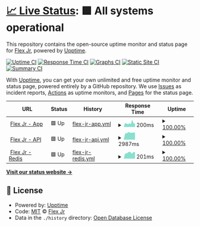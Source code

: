 # [📈 Live Status](https://status.flexjr.one): <!--live status--> **🟩 All systems operational**

This repository contains the open-source uptime monitor and status page for [Flex Jr](https://flexjr.one), powered by [Upptime](https://github.com/upptime/upptime).

[![Uptime CI](https://github.com/flexjr/statuspage/workflows/Uptime%20CI/badge.svg)](https://github.com/flexjr/statuspage/actions?query=workflow%3A%22Uptime+CI%22)
[![Response Time CI](https://github.com/flexjr/statuspage/workflows/Response%20Time%20CI/badge.svg)](https://github.com/flexjr/statuspage/actions?query=workflow%3A%22Response+Time+CI%22)
[![Graphs CI](https://github.com/flexjr/statuspage/workflows/Graphs%20CI/badge.svg)](https://github.com/flexjr/statuspage/actions?query=workflow%3A%22Graphs+CI%22)
[![Static Site CI](https://github.com/flexjr/statuspage/workflows/Static%20Site%20CI/badge.svg)](https://github.com/flexjr/statuspage/actions?query=workflow%3A%22Static+Site+CI%22)
[![Summary CI](https://github.com/flexjr/statuspage/workflows/Summary%20CI/badge.svg)](https://github.com/flexjr/statuspage/actions?query=workflow%3A%22Summary+CI%22)

With [Upptime](https://upptime.js.org), you can get your own unlimited and free uptime monitor and status page, powered entirely by a GitHub repository. We use [Issues](https://github.com/flexjr/statuspage/issues) as incident reports, [Actions](https://github.com/flexjr/statuspage/actions) as uptime monitors, and [Pages](https://status.flexjr.one) for the status page.

<!--start: status pages-->
<!-- This summary is generated by Upptime (https://github.com/upptime/upptime) -->
<!-- Do not edit this manually, your changes will be overwritten -->
<!-- prettier-ignore -->
| URL | Status | History | Response Time | Uptime |
| --- | ------ | ------- | ------------- | ------ |
| <img alt="" src="https://favicons.githubusercontent.com/app.flexjr.one" height="13"> [Flex Jr - App](https://app.flexjr.one/) | 🟩 Up | [flex-jr-app.yml](https://github.com/flexjr/statuspage/commits/HEAD/history/flex-jr-app.yml) | <details><summary><img alt="Response time graph" src="./graphs/flex-jr-app/response-time-week.png" height="20"> 200ms</summary><br><a href="https://status.flexjr.one/history/flex-jr-app"><img alt="Response time 200" src="https://img.shields.io/endpoint?url=https%3A%2F%2Fraw.githubusercontent.com%2Fflexjr%2Fstatuspage%2FHEAD%2Fapi%2Fflex-jr-app%2Fresponse-time.json"></a><br><a href="https://status.flexjr.one/history/flex-jr-app"><img alt="24-hour response time 200" src="https://img.shields.io/endpoint?url=https%3A%2F%2Fraw.githubusercontent.com%2Fflexjr%2Fstatuspage%2FHEAD%2Fapi%2Fflex-jr-app%2Fresponse-time-day.json"></a><br><a href="https://status.flexjr.one/history/flex-jr-app"><img alt="7-day response time 200" src="https://img.shields.io/endpoint?url=https%3A%2F%2Fraw.githubusercontent.com%2Fflexjr%2Fstatuspage%2FHEAD%2Fapi%2Fflex-jr-app%2Fresponse-time-week.json"></a><br><a href="https://status.flexjr.one/history/flex-jr-app"><img alt="30-day response time 200" src="https://img.shields.io/endpoint?url=https%3A%2F%2Fraw.githubusercontent.com%2Fflexjr%2Fstatuspage%2FHEAD%2Fapi%2Fflex-jr-app%2Fresponse-time-month.json"></a><br><a href="https://status.flexjr.one/history/flex-jr-app"><img alt="1-year response time 200" src="https://img.shields.io/endpoint?url=https%3A%2F%2Fraw.githubusercontent.com%2Fflexjr%2Fstatuspage%2FHEAD%2Fapi%2Fflex-jr-app%2Fresponse-time-year.json"></a></details> | <details><summary><a href="https://status.flexjr.one/history/flex-jr-app">100.00%</a></summary><a href="https://status.flexjr.one/history/flex-jr-app"><img alt="All-time uptime 100.00%" src="https://img.shields.io/endpoint?url=https%3A%2F%2Fraw.githubusercontent.com%2Fflexjr%2Fstatuspage%2FHEAD%2Fapi%2Fflex-jr-app%2Fuptime.json"></a><br><a href="https://status.flexjr.one/history/flex-jr-app"><img alt="24-hour uptime 100.00%" src="https://img.shields.io/endpoint?url=https%3A%2F%2Fraw.githubusercontent.com%2Fflexjr%2Fstatuspage%2FHEAD%2Fapi%2Fflex-jr-app%2Fuptime-day.json"></a><br><a href="https://status.flexjr.one/history/flex-jr-app"><img alt="7-day uptime 100.00%" src="https://img.shields.io/endpoint?url=https%3A%2F%2Fraw.githubusercontent.com%2Fflexjr%2Fstatuspage%2FHEAD%2Fapi%2Fflex-jr-app%2Fuptime-week.json"></a><br><a href="https://status.flexjr.one/history/flex-jr-app"><img alt="30-day uptime 100.00%" src="https://img.shields.io/endpoint?url=https%3A%2F%2Fraw.githubusercontent.com%2Fflexjr%2Fstatuspage%2FHEAD%2Fapi%2Fflex-jr-app%2Fuptime-month.json"></a><br><a href="https://status.flexjr.one/history/flex-jr-app"><img alt="1-year uptime 100.00%" src="https://img.shields.io/endpoint?url=https%3A%2F%2Fraw.githubusercontent.com%2Fflexjr%2Fstatuspage%2FHEAD%2Fapi%2Fflex-jr-app%2Fuptime-year.json"></a></details>
| <img alt="" src="https://favicons.githubusercontent.com/api.flexjr.one" height="13"> [Flex Jr - API](https://api.flexjr.one/healthz) | 🟩 Up | [flex-jr-api.yml](https://github.com/flexjr/statuspage/commits/HEAD/history/flex-jr-api.yml) | <details><summary><img alt="Response time graph" src="./graphs/flex-jr-api/response-time-week.png" height="20"> 2987ms</summary><br><a href="https://status.flexjr.one/history/flex-jr-api"><img alt="Response time 2987" src="https://img.shields.io/endpoint?url=https%3A%2F%2Fraw.githubusercontent.com%2Fflexjr%2Fstatuspage%2FHEAD%2Fapi%2Fflex-jr-api%2Fresponse-time.json"></a><br><a href="https://status.flexjr.one/history/flex-jr-api"><img alt="24-hour response time 2987" src="https://img.shields.io/endpoint?url=https%3A%2F%2Fraw.githubusercontent.com%2Fflexjr%2Fstatuspage%2FHEAD%2Fapi%2Fflex-jr-api%2Fresponse-time-day.json"></a><br><a href="https://status.flexjr.one/history/flex-jr-api"><img alt="7-day response time 2987" src="https://img.shields.io/endpoint?url=https%3A%2F%2Fraw.githubusercontent.com%2Fflexjr%2Fstatuspage%2FHEAD%2Fapi%2Fflex-jr-api%2Fresponse-time-week.json"></a><br><a href="https://status.flexjr.one/history/flex-jr-api"><img alt="30-day response time 2987" src="https://img.shields.io/endpoint?url=https%3A%2F%2Fraw.githubusercontent.com%2Fflexjr%2Fstatuspage%2FHEAD%2Fapi%2Fflex-jr-api%2Fresponse-time-month.json"></a><br><a href="https://status.flexjr.one/history/flex-jr-api"><img alt="1-year response time 2987" src="https://img.shields.io/endpoint?url=https%3A%2F%2Fraw.githubusercontent.com%2Fflexjr%2Fstatuspage%2FHEAD%2Fapi%2Fflex-jr-api%2Fresponse-time-year.json"></a></details> | <details><summary><a href="https://status.flexjr.one/history/flex-jr-api">100.00%</a></summary><a href="https://status.flexjr.one/history/flex-jr-api"><img alt="All-time uptime 100.00%" src="https://img.shields.io/endpoint?url=https%3A%2F%2Fraw.githubusercontent.com%2Fflexjr%2Fstatuspage%2FHEAD%2Fapi%2Fflex-jr-api%2Fuptime.json"></a><br><a href="https://status.flexjr.one/history/flex-jr-api"><img alt="24-hour uptime 100.00%" src="https://img.shields.io/endpoint?url=https%3A%2F%2Fraw.githubusercontent.com%2Fflexjr%2Fstatuspage%2FHEAD%2Fapi%2Fflex-jr-api%2Fuptime-day.json"></a><br><a href="https://status.flexjr.one/history/flex-jr-api"><img alt="7-day uptime 100.00%" src="https://img.shields.io/endpoint?url=https%3A%2F%2Fraw.githubusercontent.com%2Fflexjr%2Fstatuspage%2FHEAD%2Fapi%2Fflex-jr-api%2Fuptime-week.json"></a><br><a href="https://status.flexjr.one/history/flex-jr-api"><img alt="30-day uptime 100.00%" src="https://img.shields.io/endpoint?url=https%3A%2F%2Fraw.githubusercontent.com%2Fflexjr%2Fstatuspage%2FHEAD%2Fapi%2Fflex-jr-api%2Fuptime-month.json"></a><br><a href="https://status.flexjr.one/history/flex-jr-api"><img alt="1-year uptime 100.00%" src="https://img.shields.io/endpoint?url=https%3A%2F%2Fraw.githubusercontent.com%2Fflexjr%2Fstatuspage%2FHEAD%2Fapi%2Fflex-jr-api%2Fuptime-year.json"></a></details>
| <img alt="" src="https://favicons.githubusercontent.com/api.flexjr.one" height="13"> [Flex Jr - Redis](https://api.flexjr.one/redisz) | 🟩 Up | [flex-jr-redis.yml](https://github.com/flexjr/statuspage/commits/HEAD/history/flex-jr-redis.yml) | <details><summary><img alt="Response time graph" src="./graphs/flex-jr-redis/response-time-week.png" height="20"> 201ms</summary><br><a href="https://status.flexjr.one/history/flex-jr-redis"><img alt="Response time 201" src="https://img.shields.io/endpoint?url=https%3A%2F%2Fraw.githubusercontent.com%2Fflexjr%2Fstatuspage%2FHEAD%2Fapi%2Fflex-jr-redis%2Fresponse-time.json"></a><br><a href="https://status.flexjr.one/history/flex-jr-redis"><img alt="24-hour response time 201" src="https://img.shields.io/endpoint?url=https%3A%2F%2Fraw.githubusercontent.com%2Fflexjr%2Fstatuspage%2FHEAD%2Fapi%2Fflex-jr-redis%2Fresponse-time-day.json"></a><br><a href="https://status.flexjr.one/history/flex-jr-redis"><img alt="7-day response time 201" src="https://img.shields.io/endpoint?url=https%3A%2F%2Fraw.githubusercontent.com%2Fflexjr%2Fstatuspage%2FHEAD%2Fapi%2Fflex-jr-redis%2Fresponse-time-week.json"></a><br><a href="https://status.flexjr.one/history/flex-jr-redis"><img alt="30-day response time 201" src="https://img.shields.io/endpoint?url=https%3A%2F%2Fraw.githubusercontent.com%2Fflexjr%2Fstatuspage%2FHEAD%2Fapi%2Fflex-jr-redis%2Fresponse-time-month.json"></a><br><a href="https://status.flexjr.one/history/flex-jr-redis"><img alt="1-year response time 201" src="https://img.shields.io/endpoint?url=https%3A%2F%2Fraw.githubusercontent.com%2Fflexjr%2Fstatuspage%2FHEAD%2Fapi%2Fflex-jr-redis%2Fresponse-time-year.json"></a></details> | <details><summary><a href="https://status.flexjr.one/history/flex-jr-redis">100.00%</a></summary><a href="https://status.flexjr.one/history/flex-jr-redis"><img alt="All-time uptime 100.00%" src="https://img.shields.io/endpoint?url=https%3A%2F%2Fraw.githubusercontent.com%2Fflexjr%2Fstatuspage%2FHEAD%2Fapi%2Fflex-jr-redis%2Fuptime.json"></a><br><a href="https://status.flexjr.one/history/flex-jr-redis"><img alt="24-hour uptime 100.00%" src="https://img.shields.io/endpoint?url=https%3A%2F%2Fraw.githubusercontent.com%2Fflexjr%2Fstatuspage%2FHEAD%2Fapi%2Fflex-jr-redis%2Fuptime-day.json"></a><br><a href="https://status.flexjr.one/history/flex-jr-redis"><img alt="7-day uptime 100.00%" src="https://img.shields.io/endpoint?url=https%3A%2F%2Fraw.githubusercontent.com%2Fflexjr%2Fstatuspage%2FHEAD%2Fapi%2Fflex-jr-redis%2Fuptime-week.json"></a><br><a href="https://status.flexjr.one/history/flex-jr-redis"><img alt="30-day uptime 100.00%" src="https://img.shields.io/endpoint?url=https%3A%2F%2Fraw.githubusercontent.com%2Fflexjr%2Fstatuspage%2FHEAD%2Fapi%2Fflex-jr-redis%2Fuptime-month.json"></a><br><a href="https://status.flexjr.one/history/flex-jr-redis"><img alt="1-year uptime 100.00%" src="https://img.shields.io/endpoint?url=https%3A%2F%2Fraw.githubusercontent.com%2Fflexjr%2Fstatuspage%2FHEAD%2Fapi%2Fflex-jr-redis%2Fuptime-year.json"></a></details>

<!--end: status pages-->

[**Visit our status website →**](https://status.flexjr.one)

## 📄 License

- Powered by: [Upptime](https://github.com/upptime/upptime)
- Code: [MIT](./LICENSE) © [Flex Jr](https://flexjr.one)
- Data in the `./history` directory: [Open Database License](https://opendatacommons.org/licenses/odbl/1-0/)
